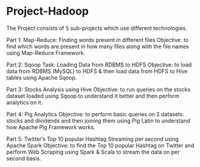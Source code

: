 # Project-Hadoop

The Project consists of 5 sub-projects which use different technologies. 

Part 1: Map-Reduce: Finding words present in different files 
           Objective: to find which words are present in how many files along with the file names using Map-Reduce Framework. 
 
Part 2: Sqoop Task: Loading Data from RDBMS to HDFS 
           Objective: to load data from RDBMS (MySQL) to HDFS & then load data from HDFS to Hive tables using Apache Sqoop. 
 
Part 3: Stocks Analysis using Hive 
           Objective: to run queries on the stocks dataset loaded using Sqoop to understand it better and then perform analytics on it. 
 
Part 4: Pig Analytics 
           Objective: to perform basic queries on 2 datasets: stocks and dividends and then joining them using Pig Latin to understand how Apache Pig Framework works. 
 
Part 5: Twitter’s Top 10 popular Hashtag Streaming per second using Apache Spark 
           Objective: to find the Top 10 popular Hashtag on Twitter and perform Web Scraping using Spark 
& Scala to stream the data on per second basis. 
